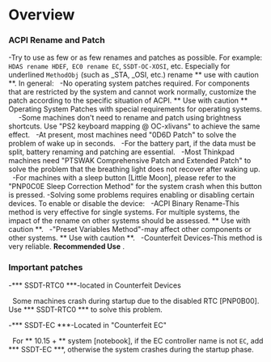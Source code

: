 # Overview

### ACPI Rename and Patch

-Try to use as few or as few renames and patches as possible. For example: `HDAS rename HDEF`,` EC0 rename EC`, `SSDT-OC-XOSI`, etc. Especially for underlined `MethodObj` (such as _STA, _OSI, etc.) rename ** use with caution **. In general:
  -No operating system patches required. For components that are restricted by the system and cannot work normally, customize the patch according to the specific situation of ACPI. ** Use with caution ** Operating System Patches with special requirements for operating systems.
  
  -Some machines don't need to rename and patch using brightness shortcuts. Use "PS2 keyboard mapping @ OC-xlivans" to achieve the same effect.
  -At present, most machines need "0D6D Patch" to solve the problem of wake up in seconds.
  -For the battery part, if the data must be split, battery renaming and patching are essential.
  -Most Thinkpad machines need "PTSWAK Comprehensive Patch and Extended Patch" to solve the problem that the breathing light does not recover after waking up.
  -For machines with a sleep button [Little Moon], please refer to the "PNP0C0E Sleep Correction Method" for the system crash when this button is pressed.
-Solving some problems requires enabling or disabling certain devices. To enable or disable the device:
  -ACPI Binary Rename-This method is very effective for single systems. For multiple systems, the impact of the rename on other systems should be assessed. ** Use with caution **.
  -"Preset Variables Method"-may affect other components or other systems. ** Use with caution **.
  -Counterfeit Devices-This method is very reliable. **Recommended Use** .

### Important patches

-*** SSDT-RTC0 ***-located in Counterfeit Devices

  Some machines crash during startup due to the disabled RTC [PNP0B00]. Use *** SSDT-RTC0 *** to solve this problem.

-*** SSDT-EC ***-Located in "Counterfeit EC"

  For ** 10.15 + ** system [notebook], if the EC controller name is not `EC`, add *** SSDT-EC ***, otherwise the system crashes during the startup phase.

